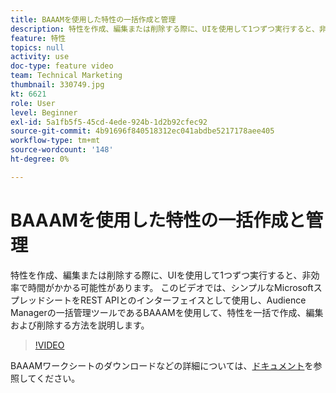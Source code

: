 ```yaml
---
title: BAAAMを使用した特性の一括作成と管理
description: 特性を作成、編集または削除する際に、UIを使用して1つずつ実行すると、非効率で時間がかかる可能性があります。 このビデオでは、シンプルなMicrosoftスプレッドシートをREST APIとのインターフェイスとして使用し、Audience Managerの一括管理ツールであるBAAAMを使用して、特性を一括で作成、編集および削除する方法を説明します。
feature: 特性
topics: null
activity: use
doc-type: feature video
team: Technical Marketing
thumbnail: 330749.jpg
kt: 6621
role: User
level: Beginner
exl-id: 5a1fb5f5-45cd-4ede-924b-1d2b92cfec92
source-git-commit: 4b91696f840518312ec041abdbe5217178aee405
workflow-type: tm+mt
source-wordcount: '148'
ht-degree: 0%

---
```


# BAAAMを使用した特性の一括作成と管理

特性を作成、編集または削除する際に、UIを使用して1つずつ実行すると、非効率で時間がかかる可能性があります。 このビデオでは、シンプルなMicrosoftスプレッドシートをREST APIとのインターフェイスとして使用し、Audience Managerの一括管理ツールであるBAAAMを使用して、特性を一括で作成、編集および削除する方法を説明します。

>[!VIDEO](https://video.tv.adobe.com/v/330749/?quality=12&learn=on)

BAAAMワークシートのダウンロードなどの詳細については、[ドキュメント](https://experienceleague.adobe.com/docs/audience-manager/user-guide/reference/bulk-management-tools/bulk-management-intro.html?lang=en#reference)を参照してください。
